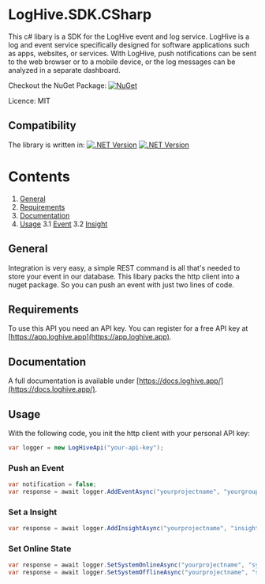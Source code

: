 # LogHive.SDK.CSharp
This c# libary is a SDK for the LogHive event and log service. 
LogHive is a log and event service specifically designed for software applications such as apps, websites, or services.
With LogHive, push notifications can be sent to the web browser or to a mobile device, or the log messages can be analyzed in a separate dashboard.

Checkout the NuGet Package: [![NuGet](https://img.shields.io/nuget/v/LogHive.svg)](https://www.nuget.org/packages/LogHive)

Licence: MIT

## Compatibility
The library is written in:
[![.NET Version](https://img.shields.io/badge/.NET6.0-blue)](https://shields.io/)
[![.NET Version](https://img.shields.io/badge/.NETStandard2.1-blue)](https://shields.io/)

# Contents
1. [General](#general)
2. [Requirements](#requirements)
3. [Documentation](#documentation)
3. [Usage](#init)
3.1 [Event](#event)
3.2 [Insight](#insight)

## General
Integration is very easy, a simple REST command is all that's needed to store your event in our database.
This libary packs the http client into a nuget package. So you can push an event with just two lines of code.

## Requirements
To use this API you need an API key.  You can register for a free API key at [https://app.loghive.app](https://app.loghive.app).

## Documentation
A full documentation is available under [https://docs.loghive.app/](https://docs.loghive.app/).

## Usage
With the following code, you init the http client with your personal API key:
```c#
var logger = new LogHiveApi("your-api-key");
```

### Push an Event
```c#
var notification = false;
var response = await logger.AddEventAsync("yourprojectname", "yourgroupname", "your-event-name", "descripton", notification);
```

### Set a Insight
```c#
var response = await logger.AddInsightAsync("yourprojectname", "insightname", 10);
```

### Set Online State
```c#
var response = await logger.SetSystemOnlineAsync("yourprojectname", "systemname");
var response = await logger.SetSystemOfflineAsync("yourprojectname", "systemname");
```